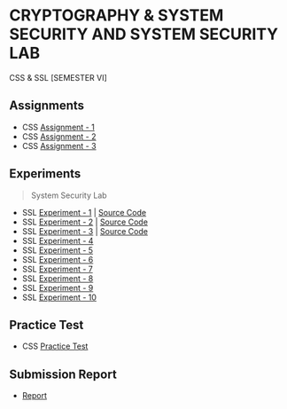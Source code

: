# CRYPTOGRAPHY & SYSTEM SECURITY AND SYSTEM SECURITY LAB
 CSS & SSL [SEMESTER  VI]

## Assignments

  - CSS [Assignment - 1](https://github.com/Amey-Thakur/CRYPTOGRAPHY-AND-SYSTEM-SECURITY/blob/main/Assignments/Amey_B-50_CSS_Assignment-1.pdf)
  - CSS [Assignment - 2](https://github.com/Amey-Thakur/CRYPTOGRAPHY-AND-SYSTEM-SECURITY/blob/main/Assignments/Amey_B-50_CSS_Assignment-2.pdf)
  - CSS [Assignment - 3](https://github.com/Amey-Thakur/CRYPTOGRAPHY-AND-SYSTEM-SECURITY/blob/main/Assignments/Amey_B-50_CSS_Assignment-3.pdf)

## Experiments

  >System Security Lab

  - SSL [Experiment - 1](https://github.com/Amey-Thakur/CRYPTOGRAPHY-AND-SYSTEM-SECURITY/blob/main/Experiments/Amey_B-50_System_Security_Lab_Experiment-1.pdf) | [Source Code](https://github.com/Amey-Thakur/CRYPTOGRAPHY-AND-SYSTEM-SECURITY-AND-SYSTEM-SECURITY-LAB/tree/main/Experiments/Programs/1)
  - SSL [Experiment - 2](https://github.com/Amey-Thakur/CRYPTOGRAPHY-AND-SYSTEM-SECURITY/blob/main/Experiments/Amey_B-50_System_Security_Lab_Experiment-2.pdf) | [Source Code](https://github.com/Amey-Thakur/CRYPTOGRAPHY-AND-SYSTEM-SECURITY-AND-SYSTEM-SECURITY-LAB/tree/main/Experiments/Programs/2)
  - SSL [Experiment - 3](https://github.com/Amey-Thakur/CRYPTOGRAPHY-AND-SYSTEM-SECURITY/blob/main/Experiments/Amey_B-50_System_Security_Lab_Experiment-3.pdf) | [Source Code](https://github.com/Amey-Thakur/CRYPTOGRAPHY-AND-SYSTEM-SECURITY-AND-SYSTEM-SECURITY-LAB/tree/main/Experiments/Programs/3)
  - SSL [Experiment - 4](https://github.com/Amey-Thakur/CRYPTOGRAPHY-AND-SYSTEM-SECURITY/blob/main/Experiments/Amey_B-50_System_Security_Lab_Experiment-4.pdf)
  - SSL [Experiment - 5](https://github.com/Amey-Thakur/CRYPTOGRAPHY-AND-SYSTEM-SECURITY/blob/main/Experiments/Amey_B-50_System_Security_Lab_Experiment-5.pdf)
  - SSL [Experiment - 6](https://github.com/Amey-Thakur/CRYPTOGRAPHY-AND-SYSTEM-SECURITY/blob/main/Experiments/Amey_B-50_System_Security_Lab_Experiment-6.pdf)
  - SSL [Experiment - 7](https://github.com/Amey-Thakur/CRYPTOGRAPHY-AND-SYSTEM-SECURITY/blob/main/Experiments/Amey_B-50_System_Security_Lab_Experiment-7.pdf)
  - SSL [Experiment - 8](https://github.com/Amey-Thakur/CRYPTOGRAPHY-AND-SYSTEM-SECURITY/blob/main/Experiments/Amey_B-50_System_Security_Lab_Experiment-8.pdf)
  - SSL [Experiment - 9](https://github.com/Amey-Thakur/CRYPTOGRAPHY-AND-SYSTEM-SECURITY/blob/main/Experiments/Amey_B-50_System_Security_Lab_Experiment-9.pdf)
  - SSL [Experiment - 10](https://github.com/Amey-Thakur/CRYPTOGRAPHY-AND-SYSTEM-SECURITY/blob/main/Experiments/Amey_B-50_System_Security_Lab_Experiment-10.pdf)

## Practice Test

  - CSS [Practice Test](https://github.com/Amey-Thakur/CRYPTOGRAPHY-AND-SYSTEM-SECURITY/blob/main/Practice%20Test/Amey_B-50_CSS_Practice_Test.pdf)

## Submission Report

  - [Report](https://github.com/Amey-Thakur/CRYPTOGRAPHY-AND-SYSTEM-SECURITY/blob/main/Submission%20Report/Amey_B-50_CSS_Term_Work_Submission_Report.pdf)
